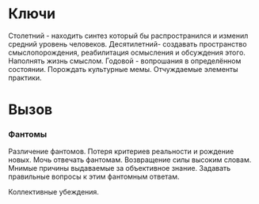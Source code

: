 # Ключи
Столетний - находить синтез который бы распространился и изменил средний уровень человеков.
Десятилетний- создавать пространство смыслопорождения, реабилитация осмысления и обсуждения этого. Наполнять жизнь смыслом.
Годовой - вопрошания в определённом состоянии.
Порождать культурные мемы. Отчуждаемые элементы практики.

# Вызов 
### Фантомы
Различение фантомов. Потеря критериев реальности и рождение новых. Мочь отвечать фантомам.
Возвращение силы высоким словам.
Мнимые причины выдаваемые за объективное знание.
Задавать правильные вопросы к этим фантомным ответам.

Коллективные убеждения.